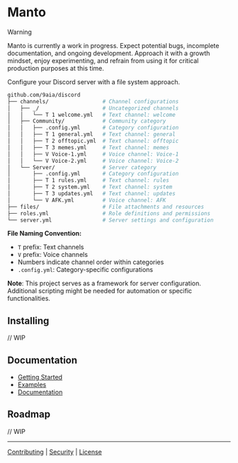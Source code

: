 # Manto

> [!WARNING]
> Manto is currently a work in progress. Expect potential bugs, incomplete documentation, and ongoing development. Approach it with a growth mindset, enjoy experimenting, and refrain from using it for critical production purposes at this time.

Configure your Discord server with a file system approach.

```bash
github.com/9aia/discord
├── channels/                 # Channel configurations
│   ├── _/                    # Uncategorized channels
│   │   └── T 1 welcome.yml   # Text channel: welcome
│   ├── Community/            # Community category
│   │   ├── .config.yml       # Category configuration
│   │   ├── T 1 general.yml   # Text channel: general
│   │   ├── T 2 offtopic.yml  # Text channel: offtopic
│   │   ├── T 3 memes.yml     # Text channel: memes
│   │   ├── V Voice-1.yml     # Voice channel: Voice-1
│   │   └── V Voice-2.yml     # Voice channel: Voice-2
│   └── Server/               # Server category
│       ├── .config.yml       # Category configuration
│       ├── T 1 rules.yml     # Text channel: rules
│       ├── T 2 system.yml    # Text channel: system
│       ├── T 3 updates.yml   # Text channel: updates
│       └── V AFK.yml         # Voice channel: AFK
├── files/                    # File attachments and resources
├── roles.yml                 # Role definitions and permissions
└── server.yml                # Server settings and configuration
```

**File Naming Convention:**
- `T` prefix: Text channels
- `V` prefix: Voice channels
- Numbers indicate channel order within categories
- `.config.yml`: Category-specific configurations

**Note**: This project serves as a framework for server configuration. Additional scripting might be needed for automation or specific functionalities.

## Installing

// WIP

## Documentation

- [Getting Started](/docs/getting-started.md)
- [Examples](/docs/examples/index.md)
- [Documentation](/docs/index.md)

## Roadmap

// WIP

---

[Contributing](/CONTRIBUTING.md) | [Security](/SECURITY.md) | [License](/LICENSE)
